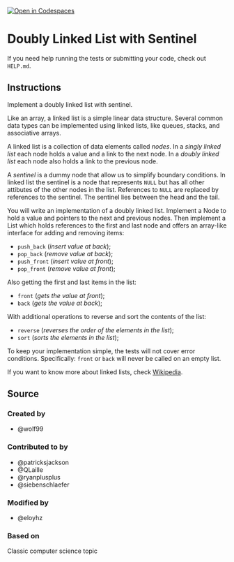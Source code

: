 [![Open in Codespaces](https://classroom.github.com/assets/launch-codespace-f4981d0f882b2a3f0472912d15f9806d57e124e0fc890972558857b51b24a6f9.svg)](https://classroom.github.com/open-in-codespaces?assignment_repo_id=9514048)
# Doubly Linked List with Sentinel

If you need help running the tests or submitting your code, check out `HELP.md`.

## Instructions

Implement a doubly linked list with sentinel.

Like an array, a linked list is a simple linear data structure. Several
common data types can be implemented using linked lists, like queues,
stacks, and associative arrays.

A linked list is a collection of data elements called *nodes*. In a
*singly linked list* each node holds a value and a link to the next node.
In a *doubly linked list* each node also holds a link to the previous
node.

A *sentinel* is a dummy node that allow us to simplify boundary conditions.
In linked list the sentinel is a node that represents `NULL` but has all
other attibutes of the other nodes in the list. References to `NULL` are
replaced by references to the sentinel. The sentinel lies between the head
and the tail.

You will write an implementation of a doubly linked list. Implement a
Node to hold a value and pointers to the next and previous nodes. Then
implement a List which holds references to the first and last node and
offers an array-like interface for adding and removing items:

* `push_back` (*insert value at back*);
* `pop_back` (*remove value at back*);
* `push_front` (*insert value at front*);
* `pop_front` (*remove value at front*);

Also getting the first and last items in the list:
* `front` (*gets the value at front*);
* `back` (*gets the value at back*);

With additional operations to reverse and sort the contents of the list:
* `reverse` (*reverses the order of the elements in the list*);
* `sort` (*sorts the elements in the list*);

To keep your implementation simple, the tests will not cover error
conditions. Specifically: `front` or `back` will never be called on an
empty list.

If you want to know more about linked lists, check [Wikipedia](https://en.wikipedia.org/wiki/Linked_list).

## Source

### Created by

- @wolf99

### Contributed to by

- @patricksjackson
- @QLaille
- @ryanplusplus
- @siebenschlaefer

### Modified by

- @eloyhz

### Based on

Classic computer science topic